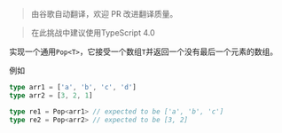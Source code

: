 <!--
 * @Author: xiongfeng '343138759@qq.com'
 * @Date: 2022-05-09 20:30:55
 * @LastEditors: xiongfeng '343138759@qq.com'
 * @LastEditTime: 2022-05-09 20:31:26
 * @FilePath: \Typescript练习d:\王者农药plus\web前端\ts-challenge\type-challenges\Pop\readme.md
 * @Description: 这是默认设置,请设置`customMade`, 打开koroFileHeader查看配置 进行设置: https://github.com/OBKoro1/koro1FileHeader/wiki/%E9%85%8D%E7%BD%AE
-->
> 由谷歌自动翻译，欢迎 PR 改进翻译质量。

>在此挑战中建议使用TypeScript 4.0

实现一个通用`Pop<T>`，它接受一个数组`T`并返回一个没有最后一个元素的数组。

例如

```ts
type arr1 = ['a', 'b', 'c', 'd']
type arr2 = [3, 2, 1]

type re1 = Pop<arr1> // expected to be ['a', 'b', 'c']
type re2 = Pop<arr2> // expected to be [3, 2]
```
